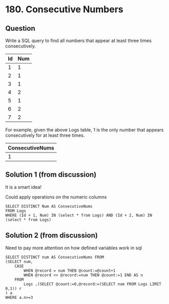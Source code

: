 # 180. Consecutive Numbers

## Question

Write a SQL query to find all numbers that appear at least three times consecutively.

| Id | Num |
|----|-----|
| 1  |  1  |
| 2  |  1  |
| 3  |  1  |
| 4  |  2  |
| 5  |  1  |
| 6  |  2  |
| 7  |  2  |

For example, given the above Logs table, 1 is the only number that appears consecutively for at least three times.

| ConsecutiveNums |
|-----------------|
| 1               |

## Solution 1 (from discussion)

It is a smart idea!

Could apply operations on the numeric columns 

```mysql
SELECT DISTINCT Num AS ConsecutiveNums
FROM Logs
WHERE (Id + 1, Num) IN (select * from Logs) AND (Id + 2, Num) IN (select * from Logs)
```

## Solution 2 (from discussion)

Need to pay more attention on how defined variables work in sql

```mysql
SELECT DISTINCT num AS ConsecutiveNums FROM
(SELECT num,
	CASE 
		WHEN @record = num THEN @count:=@count+1
		WHEN @record <> @record:=num THEN @count:=1 END AS n
    FROM 
	    Logs ,(SELECT @count:=0,@record:=(SELECT num FROM Logs LIMIT 0,1)) r
) a
WHERE a.n>=3
```

